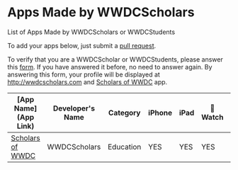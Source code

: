 # Apps Made by WWDCScholars

List of Apps Made by WWDCScholars or WWDCStudents

To add your apps below, just submit a [pull request](https://github.com/WWDCScholars/Apps-Made-By-WWDCScholars/pulls).

To verify that you are a WWDCScholar or WWDCStudents, please answer this [form](http://wwdcscholarsform.heroku.com). If you have answered it before, no need to answer again. By answering this form, your profile will be displayed at http://wwdcscholars.com and [Scholars of WWDC](https://itunes.apple.com/us/app/scholars-of-wwdc/id999731893?mt=8) app.

<!-- Insert your apps below after the last line -->
<!-- Watch out for columns, you must have 9 pipes -->
<!-- Add your name if you have developed it and not your parent's name -->
<!-- You can add as many as you can -->

| [App Name](App Link)| Developer's Name | Category | iPhone | iPad | &#63743; Watch | &#63743; TV | Mac App |
| ------------------- | ---------------- | -------- | ------ | ---- | -------------- | ----------- | ------- |
| [Scholars of WWDC](https://itunes.apple.com/us/app/scholars-of-wwdc/id999731893?mt=8)| WWDCScholars | Education | YES | YES | YES | YES | N/A | N/A 
